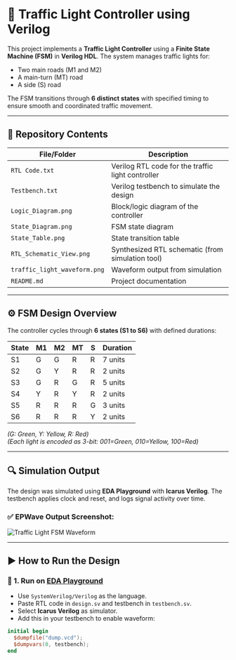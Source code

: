 # 🚦 Traffic Light Controller using Verilog

This project implements a **Traffic Light Controller** using a **Finite State Machine (FSM)** in **Verilog HDL**. The system manages traffic lights for:
- Two main roads (M1 and M2)
- A main-turn (MT) road
- A side (S) road

The FSM transitions through **6 distinct states** with specified timing to ensure smooth and coordinated traffic movement.

---

## 📁 Repository Contents

| File/Folder        | Description |
|--------------------|-------------|
| `RTL Code.txt`     | Verilog RTL code for the traffic light controller |
| `Testbench.txt`    | Verilog testbench to simulate the design |
| `Logic_Diagram.png`| Block/logic diagram of the controller |
| `State_Diagram.png`| FSM state diagram |
| `State_Table.png`  | State transition table |
| `RTL_Schematic_View.png` | Synthesized RTL schematic (from simulation tool) |
| `traffic_light_waveform.png` | Waveform output from simulation |
| `README.md`        | Project documentation |

---

## ⚙️ FSM Design Overview

The controller cycles through **6 states (S1 to S6)** with defined durations:

| State | M1 | M2 | MT | S | Duration |
|-------|----|----|----|---|----------|
| S1    | G  | G  | R  | R | 7 units  |
| S2    | G  | Y  | R  | R | 2 units  |
| S3    | G  | R  | G  | R | 5 units  |
| S4    | Y  | R  | Y  | R | 2 units  |
| S5    | R  | R  | R  | G | 3 units  |
| S6    | R  | R  | R  | Y | 2 units  |

*(G: Green, Y: Yellow, R: Red)*  
*(Each light is encoded as 3-bit: 001=Green, 010=Yellow, 100=Red)*

---

## 🔍 Simulation Output

The design was simulated using **EDA Playground** with **Icarus Verilog**. The testbench applies clock and reset, and logs signal activity over time.

### ✅ EPWave Output Screenshot:

![Traffic Light FSM Waveform](traffic_light_waveform.png)

---

## ▶️ How to Run the Design

### 🧪 1. Run on [EDA Playground](https://edaplayground.com)

- Use `SystemVerilog/Verilog` as the language.
- Paste RTL code in `design.sv` and testbench in `testbench.sv`.
- Select **Icarus Verilog** as simulator.
- Add this in your testbench to enable waveform:

```verilog
initial begin
  $dumpfile("dump.vcd");
  $dumpvars(0, testbench);
end
